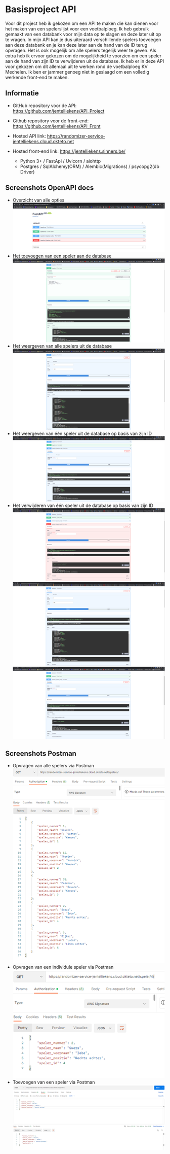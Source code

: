# Basisproject API
Voor dit project heb ik gekozen om een API te maken die kan dienen voor het maken van een spelerslijst voor een voetbalploeg. 
Ik heb gebruik gemaakt van een databank voor mijn data op te slagen en deze later uit op te vragen. 
In mijn API kan je dus uiteraard verschillende spelers toevoegen aan deze databank en je kan deze later aan de hand van de ID terug opvragen. 
Het is ook mogelijk om alle spelers tegelijk weer te geven. 
Als extra heb ik ervoor gekozen om de mogelijkheid te voorzien om een speler aan de hand van zijn ID te verwijderen uit de database. 
Ik heb er in deze API voor gekozen om dit allemaal uit te werken rond de voetbalploeg KV Mechelen.
Ik ben er jammer genoeg niet in geslaagd om een volledig werkende front-end te maken.

## Informatie
* GitHub repository voor de API: https://github.com/jentelliekens/API_Project 
* Github repository voor de front-end: https://github.com/jentelliekens/API_Front 
* Hosted API link: https://randomizer-service-jentelliekens.cloud.okteto.net
* Hosted front-end link: https://jentelliekens.sinners.be/ 

    - Python 3+ / FastApi / Uvicorn / aiohttp
    - Postgres / SqlAlchemy(ORM) / Alembic(Migrations) / psycopg2(db Driver)

## Screenshots OpenAPI docs
* Overzicht van alle opties ![OpenAPI_overzicht.PNG](Afbeeldingen/OpenAPI_overzicht.PNG)
* Het toevoegen van een speler aan de database ![Post.PNG](Afbeeldingen/Post.PNG)
* Het weergeven van alle spelers uit de database ![GET_Spelers.PNG](Afbeeldingen/GET_Spelers.PNG)
* Het weergeven van één speler uit de database op basis van zijn ID ![GET_Speler.PNG](Afbeeldingen/GET_Speler.PNG)
* Het verwijderen van één speler uit de database op basis van zijn ID ![Delete.PNG](Afbeeldingen/Delete.PNG) ![Delete_Bewijs.PNG](Afbeeldingen/Delete_Bewijs.PNG) ![Delete_Bewijs2.PNG](Afbeeldingen/Delete_Bewijs2.PNG)

## Screenshots Postman
* Opvragen van alle spelers via Postman ![Postman_Spelers.PNG](Afbeeldingen/Postman_Spelers.PNG)
* Opvragen van een individule speler via Postman ![Postman_Speler.PNG](Afbeeldingen/Postman_Speler.PNG)
* Toevoegen van een speler via Postman ![Postman_Post.PNG](Afbeeldingen/Postman_Post.PNG)